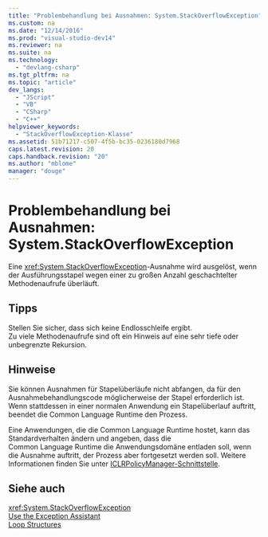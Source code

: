 ```yaml
---
title: "Problembehandlung bei Ausnahmen: System.StackOverflowException"
ms.custom: na
ms.date: "12/14/2016"
ms.prod: "visual-studio-dev14"
ms.reviewer: na
ms.suite: na
ms.technology: 
  - "devlang-csharp"
ms.tgt_pltfrm: na
ms.topic: "article"
dev_langs: 
  - "JScript"
  - "VB"
  - "CSharp"
  - "C++"
helpviewer_keywords: 
  - "StackOverflowException-Klasse"
ms.assetid: 51b71217-c507-4f5b-bc35-0236180d7968
caps.latest.revision: 20
caps.handback.revision: "20"
ms.author: "mblome"
manager: "douge"
---
```

# Problembehandlung bei Ausnahmen: System.StackOverflowException
Eine <xref:System.StackOverflowException>\-Ausnahme wird ausgelöst, wenn der Ausführungsstapel wegen einer zu großen Anzahl geschachtelter Methodenaufrufe überläuft.  
  
## Tipps  
 Stellen Sie sicher, dass sich keine Endlosschleife ergibt.  
 Zu viele Methodenaufrufe sind oft ein Hinweis auf eine sehr tiefe oder unbegrenzte Rekursion.  
  
## Hinweise  
 Sie können Ausnahmen für Stapelüberläufe nicht abfangen, da für den Ausnahmebehandlungscode möglicherweise der Stapel erforderlich ist. Wenn stattdessen in einer normalen Anwendung ein Stapelüberlauf auftritt, beendet die Common Language Runtime den Prozess.  
  
 Eine Anwendungen, die die Common Language Runtime hostet, kann das Standardverhalten ändern und angeben, dass die Common Language Runtime die Anwendungsdomäne entladen soll, wenn die Ausnahme auftritt, der Prozess aber fortgesetzt werden soll. Weitere Informationen finden Sie unter [ICLRPolicyManager\-Schnittstelle](../Topic/ICLRPolicyManager%20Interface.md).  
  
## Siehe auch  
 <xref:System.StackOverflowException>   
 [Use the Exception Assistant](../Topic/How%20to:%20Use%20the%20Exception%20Assistant.md)   
 [Loop Structures](../Topic/Loop%20Structures%20\(Visual%20Basic\).md)